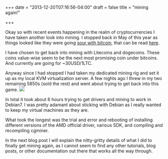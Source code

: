 +++
date = "2013-12-20T07:16:56-04:00"
draft = false
title = "mining again!"

+++

Okay so with recent events happening in the realm of cryptocurrencies I have taken another look into mining.  I stopped back in May of this year as things looked like they were going [sour with bitcoin](http://betabeat.com/2013/05/department-of-homeland-security-shuts-down-dwolla-payments-to-and-from-mt-gox/), that can be read [here](http://blog.bananafish.es/the-end-of-bitcoins-for-me/).

I have chosen to get back into mining with Litecoins and dogecoins.  These coins value-wise seem to be the next most promising coin under bitcoins.  And currently are going for ~30USD/1LTC.

Anyway since I had stopped I had taken my dedicated mining rig and set it up as my local KVM virtualization server.  A few nights ago I threw in my two remaining 5850s (sold the rest) and went about trying to get back into this game.
![](http://bananafish.in/files/img/blog/mining_again.jpg)

In total it took about 6 hours trying to get drivers and mining to work in Debian7.  I was pretty adamant about sticking with Debian as I really wanted to keep my virtual machines as they are.  

What took the longest was the trial and error and rebooting of installing different versions of the AMD official driver, various SDK, and compiling and recompiling cgminer.

In the next blog post I will explain the nitty-gritty details of what I did to finally get mining again, as I cannot seem to find any other tutorials, blog posts, or other documentation out there that works all the way through.
